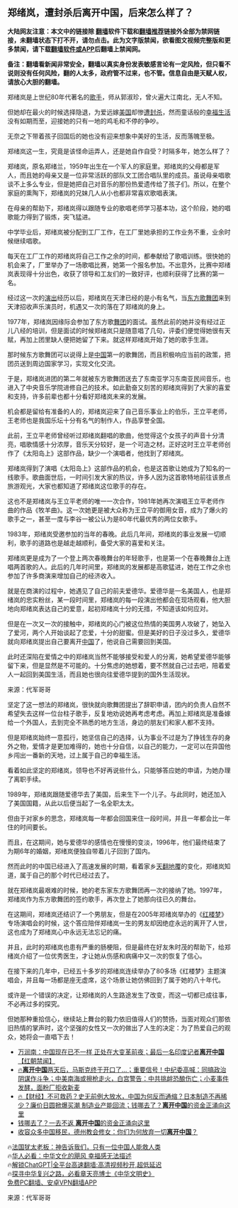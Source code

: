  <!-- 面包屑导航 --> <h2>郑绪岚，遭封杀后离开中国，后来怎么样了？</h2> <p class="notice"><b>大陆网友注意：本文中的链接除 <a href="https://github.com/bannedbook/fanqiang" >翻墙</a>软件下载和<a href="https://github.com/killgcd/justmysocks/blob/master/README.md">翻墙推荐</a>链接外全部为禁网链接，未翻墙状态下打不开，请勿点击。此为文字版禁闻，欲看图文视频完整版和更多禁闻，请下载<a href="https://github.com/bannedbook/fanqiang">翻墙软件或APP</a>后翻墙上禁闻网。</p><p>备注：翻墙看新闻非常安全，翻墙以真实身份发表敏感言论有一定风险，但只看不说则没有任何风险，翻的人太多，政府管不过来，也不管。信息自由是天赋人权，请放心大胆的翻墙。</b></p>  <div class="entry"> <p>郑绪岚是上世纪80年代著名的<a href="https://www.bannedbook.org/bnews/tag/%e6%ad%8c%e6%89%8b/" class="st_tag internal_tag" rel="tag" title="标签 歌手 下的日志">歌手</a>，师从郭淑珍，曾火遍大江南北，无人不知。</p> <p>但她却在最火的时候选择隐退，为爱远嫁<a href="https://www.bannedbook.org/bnews/tag/%e7%be%8e%e5%9b%bd/" class="st_tag internal_tag" rel="tag" title="标签 美国 下的日志">美国</a>却惨<a href="https://www.bannedbook.org/bnews/tag/%E9%81%AD%E5%B0%81%E6%9D%80/" class="st_tag internal_tag" rel="tag" title="标签 遭封杀 下的日志">遭封杀</a>，然而童话般的<a href="https://www.bannedbook.org/bnews/tag/%E5%B9%B8%E7%A6%8F%E7%94%9F%E6%B4%BB/" class="st_tag internal_tag" rel="tag" title="标签 幸福生活 下的日志">幸福生活</a>没有如期而至，迎接她的只有一地的鸡毛和不停的争吵。</p> <p>无奈之下带着孩子回国后的她也没有迎来想象中美好的生活，反而落魄至极。</p> <p>郑绪岚这一生，究竟是该怪命运弄人，还是她自作自受？时隔多年，她怎么样了？</p> <p>郑绪岚，原名郑绪兰，1959年出生在一个军人的家庭里。郑绪岚的父母都是军人，而且她的母亲又是一位非常活跃的部队文工团合唱队里的成员。虽说母亲唱歌谈不上多么专业，但是她把自己对音乐的那份热爱遗传给了孩子们。所以，在整个家庭的熏陶下，郑绪岚的兄妹几人从小也都非常喜欢歌唱表演。</p> <p>在母亲的帮助下，郑绪岚得以跟随专业的歌唱老师学习基本功，这个阶段，她的唱歌能力得到了锻炼，突飞猛进。</p> <p>中学毕业后，郑绪岚被分配到工厂工作，在工厂里她承担的工作业务不重，业余时候继续唱歌。</p> <p>每天在工厂工作的郑绪岚将自己工作之余的时间，都奉献给了歌唱训练。很快她的机会来了，厂里举办了一场歌唱比赛，她第一个报名参加。不出意外，比赛中郑绪岚表现得十分出色，收获了领导和工友们的一致好评，也顺利获得了比赛的第一名。</p> <p>经过这一次的<span class='wp_keywordlink_affiliate'><a href="https://zh-cn.shenyunperformingarts.org/" title="演出" target="_blank">演出</a></span>经历以后，郑绪岚在天津已经的是小有名气，当<a href="https://www.bannedbook.org/bnews/tag/%e4%b8%9c%e6%96%b9%e6%ad%8c%e8%88%9e%e5%9b%a2/" class="st_tag internal_tag" rel="tag" title="标签 东方歌舞团 下的日志">东方歌舞团</a>来到天津招收声乐演员时，机遇又一次的落在了郑绪岚的身上。</p> <p>1977年，郑绪岚因缘际会参加了东方歌<a href="https://www.bannedbook.org/bnews/tag/%E8%88%9E%E5%9B%A2/" class="st_tag internal_tag" rel="tag" title="标签 舞团 下的日志">舞团</a>的面试。虽然此前的她并没有经过正儿八经的培训，但是面试的时候郑绪岚只是随意唱了几句，评委们便觉得她很有天赋，再加上团里缺人便把她留了下来。就这样郑绪岚开始了她的歌手生涯。</p> <p>那时候东方歌舞团可以说得上是<span class='wp_keywordlink_affiliate'><a href="https://www.bannedbook.org/" title="中国" target="_blank">中国</a></span>第一的歌舞团，而且积极响应当前的政策，把团员送到周边国家学习，实现文化交流。</p> <p>于是，郑绪岚进团的第二年就被东方歌舞团送去了东南亚学习东南亚民间音乐，也进入了中央音乐学院进修自己的技术。如此勤奋又刻苦的郑绪岚得到了大家的喜爱和支持，许多前辈也都十分看好郑绪岚未来的发展。</p> <p>机会都是留给有准备的人的，郑绪岚迎来了自己音乐事业上的伯乐，王立平老师，王老师也是我国乐坛十分有名气的制作人，作品享誉全国。</p> <p>此前，王立平老师曾经听过郑绪岚翻唱的歌曲，他觉得这个女孩子的声音十分清亮，唱歌情感十分浓厚，音乐天分较好，是一个可造之材。正好这时王立平老师创作了《太阳岛上》这部作品，缺少一个演唱者，他找到了郑绪岚。</p> <p>郑绪岚得到了演唱《太阳岛上》这部作品的机会，也是这首歌让她成为了知名的一线歌手。歌曲面世后，一时间引发大家的热议，许多人因为这首歌特地前往该景点旅游观光，大家也都知道了郑绪岚这位歌手的存在。</p> <p>这也不是郑绪岚与王立平老师的唯一一次合作，1981年她再次演唱王立平老师作曲的作品《牧羊曲》。这一次她更是被大众称为王立平的御用女音，成为了爆火的歌手之一，甚至一度与李谷一被公认为是80年代最优秀的两位女歌手。</p> <p>1983年，郑绪岚受邀参加的当年的春晚。此后几年间，郑绪岚的事业发展一切顺利，歌手的道路也是越走越顺利，备受大家的喜爱和关注。</p> <p>郑绪岚更是成为了一个登上两次春晚舞台的年轻歌手，也是第一个在春晚舞台上连唱两首歌的人。此后的几年时间里，郑绪岚的发展都是高歌猛进，她在工作之余也参加了许多商演来增加自己的经济收入。</p>  <p>就是在商演的过程中，她遇见了自己的前夫爱德华。爱德华是一名美国人，也是郑绪岚的忠实粉丝，某一段时间里，郑绪岚的每一段演出他都会在现场观看，他大胆地向郑绪岚表达自己的爱意，起初郑绪岚十分的无措，不知道该如何应对。</p> <p>但是在一次又一次的接触中，郑绪岚的心门被这位热情的美国男人攻破了，她坠入了爱河，两个人开始谈起了恋爱，十分的甜蜜。但是美好的日子没过多久，爱德华就向郑绪岚提出自己要离开<a href="https://www.bannedbook.org/bnews/tag/%E4%B8%AD%E5%9B%BD/" class="st_tag internal_tag" rel="tag" title="标签 中国 下的日志">中国</a>了，他说自己需要回到美国。</p> <p>此时还深陷在爱情之中的郑绪岚当然不能够接受和爱人的分离，她希望爱德华能够留下来，但是显然是不可能的。十分焦虑的她想着，要不然就自己过去吧，陪着爱人一起回到美国生活，而且她也很向往爱德华提到的国外生活现状。</p> <p></p> <p class="src-info">来源：代军哥哥 </p> <p>坚定了这一想法的郑绪岚，很快就向歌舞团提出了辞职申请，团内的负责人自然不希望失去这样一位台柱子歌手，反复地劝说她再考虑考虑。再加上郑绪岚是准备嫁给一个外国人，去到完全不熟悉的地方生活，身边的朋友们和家人都不支持。</p> <p>但是郑绪岚始终一意孤行，她坚信自己的选择，认为事业不过是为了挣钱生存的身外之物，爱情才是更加难得的，她也十分自信，以自己的能力，一定可以在异国他乡闯出一番新的天地，过上属于自己的幸福生活。</p> <p>看着如此坚定的郑绪岚，领导也不好再说些什么，只能够答应她的申请，为她办理了离职手续。</p> <p>1989年，郑绪岚跟随爱德华去了美国，后来生下一个儿子。与此同时，她还加入了美国国籍，从此以后便当起了一名全职太太。</p>  <p>但由于对家乡的思念，郑绪岚每一年都会回国来住一段时间，并且一年都会比一年住的时间要长。</p> <p>而且，在这期间，她与爱德华的感情也在慢慢的变淡，1996年，他们最终结束了为期6年的婚姻，郑绪岚便独自带着儿子回到了国内。</p> <p>然而此时的中国已经进入了高速发展的时期，看着家乡<span class='wp_keywordlink'><a href="https://www.bannedbook.org/forum2/topic1242.html" title="天翻地覆慨而慷：记南开大学无产阶级文化大革命" target="_blank">天翻地覆</a></span>的变化，郑绪岚知道，属于自己的那个时代已经过去了。</p> <p>就在郑绪岚最艰难的时候，她的老东家东方歌舞团再一次的接纳了她。1997年，郑绪岚作为东方歌舞团的签约歌手，再次登上了她那向往已久的舞台。</p> <p>在这期间，郑绪岚还结识了一个男朋友，但是在2005年郑绪岚举办的《<a href="https://www.bannedbook.org/bnews/tag/%e7%ba%a2%e6%a5%bc%e6%a2%a6/" class="st_tag internal_tag" rel="tag" title="标签 红楼梦 下的日志">红楼梦</a>》专场演唱会的时候，这个答应陪伴郑绪岚一生的男友却因绝症永远的离开了人世，这也成为了郑绪岚心中永远无法忘记的痛。</p> <p>并且，此时的郑绪岚也患有严重的肠梗阻，但是最终在好友朱时茂的帮助下，给郑绪岚介绍了一位优秀医生，才让她从伤感和病痛中又一次的恢复了信心。</p> <p>在接下来的几年中，已经五十多岁的郑绪岚连续举办了80多场《红楼梦》主题演唱会，并且每一场都是座无虚席，这个场景让她仿佛回到了属于她的八十年代。</p> <p>或许是一个错误的决定，让郑绪岚的人生路途发生了改变，而这一切都已成往事，不必再过多的探究。</p> <p>但她那种重拾信心，继续站上舞台的毅力依旧值得人们的赞扬，当面对观众们那依旧热情的掌声时，这个坚强的女性又一次的做出了人生的决定：为了热爱自己的观众，她将会一直唱下去！</p>  <!--<div id="taboola-mid-1"></div>--><ul class='op-related-articles' title='相关阅读'> <li><a href='https://www.bannedbook.org/bnews/bannedvideo/20230613/1895886.html' target='_blank'>万润南：中国现在已不一样 正处在大变革前夜；最后一名印度记者<b>离开中国</b>【红朝禁闻】</a></li> <li><a href='https://www.bannedbook.org/bnews/bannedvideo/20230606/1893602.html' target='_blank'>🔥<b>离开中国</b>两天后，马斯克终于开口了…；重要信号！中纪委高喊：同搞政治阴谋作斗争；中美南海或擦枪走火，白宫警告：中共挑衅恐酿伤亡；小麦事件发酵，面粉厂拒收新麦</a></li> <li><a href='https://www.bannedbook.org/bnews/bannedvideo/20230525/1888532.html' target='_blank'>🔥【财经】不可救药？史无前例大放水，中国为何反而通缩？日本制造不再稀少？廉价日圆掀爆买潮 制造业产能回流；钱哪去了？<b>离开中国</b>的资金正涌向这里</a></li> <li><a href='https://www.bannedbook.org/bnews/cnnews/20230524/1888285.html' target='_blank'>钱哪去了？一去不返 <b>离开中国</b>的资金正涌向这里</a></li> <li><a href='https://www.bannedbook.org/bnews/bannedvideo/20230512/1883315.html' target='_blank'>收容众多中国移民，德州教会修女：你们为何放弃一切<b>离开中国</b>？</a></li> </ul> <p class="texttj"> 🔥<a href="https://www.bannedbook.org/bnews/ssgc/20230219/1850782.html" target="_blank">法国犹太老板：神告诉我们，只有一位中国人能救人类</a><br/> 🔥<a href="https://www.bannedbook.org/bnews/comments/20220220/1694796.html" target="_blank">华人必看：中华文化的飓风 幸福感无法描述</a><br/> 🔥<a href="https://github.com/bannedbook/fanqiang/wiki/V2ray%E6%9C%BA%E5%9C%BA" target="_blank">解锁ChatGPT|全平台高速翻墙:高清视频秒开,超低延迟</a><br/> 🔥<a href="https://www.bannedbook.org/bnews/comments/20220808/1768773.html" target="_blank">探寻中华复兴之路，必看章天亮博士《中华文明史》</a><br/> <a href="https://github.com/bannedbook/fanqiang/wiki/%E7%A6%81%E9%97%BB%E7%BD%91%E5%AE%89%E5%8D%93%E7%BF%BB%E5%A2%99%E6%96%B0%E9%97%BBAPP" target="_blank">免费PC翻墙、安卓VPN翻墙APP</a><br/> </p><p class="src-info">来源：代军哥哥 </p><a name='sharetosocial'></a> <div style="margin-bottom:5px;padding-bottom:5px;clear:both"> <div id="archive-pix-1" class="banner-ads"> <!-- AuctionX Display platform tag START --> <div id="27602x728x90x621x_ADSLOT1" clicktrack="%%CLICK_URL_ESC%%"></div>  <!-- AuctionX Display platform tag END --> </div> <div id="archive-pix-2" class="banner-ads"> <!-- AuctionX Display platform tag START --> <div id="27556x300x250x621x_ADSLOT1" clicktrack="%%CLICK_URL_ESC%%" style="margin:0 auto;text-align:center"></div>  <!-- AuctionX Display platform tag END --> </div> </div>  <div id="archive-pix-1" class="banner-ads"> <!-- AuctionX Display platform tag START --> <div id="27603x728x90x621x_ADSLOT1" clicktrack="%%CLICK_URL_ESC%%"></div>  <!-- AuctionX Display platform tag END --> </div> </div><!--END ENTRY--> 
